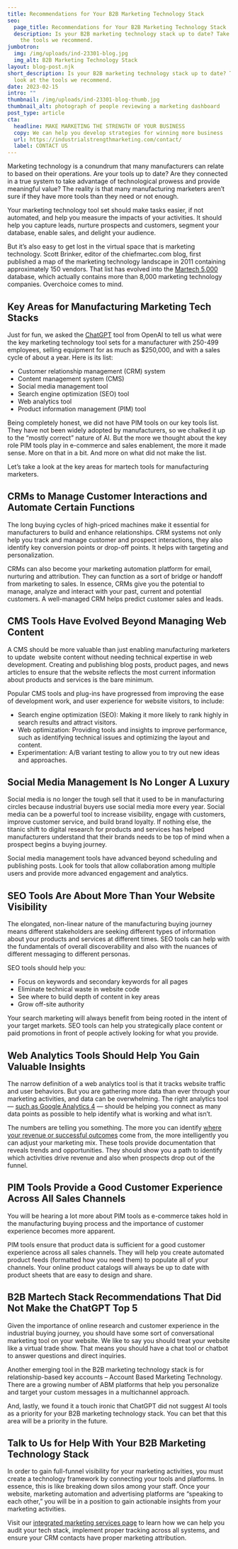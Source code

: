 ```yaml
---
title: Recommendations for Your B2B Marketing Technology Stack
seo:
  page_title: Recommendations for Your B2B Marketing Technology Stack
  description: Is your B2B marketing technology stack up to date? Take a look at
    the tools we recommend.
jumbotron:
  img: /img/uploads/ind-23301-blog.jpg
  img_alt: B2B Marketing Technology Stack
layout: blog-post.njk
short_description: Is your B2B marketing technology stack up to date? Take a
  look at the tools we recommend.
date: 2023-02-15
intro: ""
thumbnail: /img/uploads/ind-23301-blog-thumb.jpg
thumbnail_alt: photograph of people reviewing a marketing dashboard
post_type: article
cta:
  headline: MAKE MARKETING THE STRENGTH OF YOUR BUSINESS
  copy: We can help you develop strategies for winning more business
  url: https://industrialstrengthmarketing.com/contact/
  label: CONTACT US
---
```

Marketing technology is a conundrum that many manufacturers can relate to based on their operations. Are your tools up to date? Are they connected in a true system to take advantage of technological prowess and provide meaningful value? The reality is that many manufacturing marketers aren’t sure if they have more tools than they need or not enough. 

Your marketing technology tool set should make tasks easier, if not automated, and help you measure the impacts of your activities. It should help you capture leads, nurture prospects and customers, segment your database, enable sales, and delight your audience. 

But it’s also easy to get lost in the virtual space that is marketing technology. Scott Brinker, editor of the chiefmartec.com blog, first published a map of the marketing technology landscape in 2011 containing approximately 150 vendors. That list has evolved into the [Martech 5,000](https://martech5000.com/) database, which actually contains more than 8,000 marketing technology companies. Overchoice comes to mind.

## Key Areas for Manufacturing Marketing Tech Stacks

Just for fun, we asked the [ChatGPT](https://openai.com/blog/chatgpt/) tool from OpenAI to tell us what were the key marketing technology tool sets for a manufacturer with 250-499 employees, selling equipment for as much as $250,000, and with a sales cycle of about a year. Here is its list:

* Customer relationship management (CRM) system
* Content management system (CMS)
* Social media management tool
* Search engine optimization (SEO) tool
* Web analytics tool
* Product information management (PIM) tool

Being completely honest, we did not have PIM tools on our key tools list. They have not been widely adopted by manufacturers, so we chalked it up to the “mostly correct” nature of AI. But the more we thought about the key role PIM tools play in e-commerce and sales enablement, the more it made sense. More on that in a bit. And more on what did not make the list.

Let’s take a look at the key areas for martech tools for manufacturing marketers. 

## CRMs to Manage Customer Interactions and Automate Certain Functions

The long buying cycles of high-priced machines make it essential for manufacturers to build and enhance relationships. CRM systems not only help you track and manage customer and prospect interactions, they also identify key conversion points or drop-off points. It helps with targeting and personalization. 

CRMs can also become your marketing automation platform for email, nurturing and attribution. They can function as a sort of bridge or handoff from marketing to sales. In essence, CRMs give you the potential to manage, analyze and interact with your past, current and potential customers. A well-managed CRM helps predict customer sales and leads.

## CMS Tools Have Evolved Beyond Managing Web Content 

A CMS should be more valuable than just enabling manufacturing marketers to update  website content without needing technical expertise in web development. Creating and publishing blog posts, product pages, and news articles to ensure that the website reflects the most current information about products and services is the bare minimum. 

Popular CMS tools and plug-ins have progressed from improving the ease of development work, and user experience for website visitors, to include:

* Search engine optimization (SEO): Making it more likely to rank highly in search results and attract visitors.
* Web optimization: Providing tools and insights to improve performance, such as identifying technical issues and optimizing the layout and content.
* Experimentation: A/B variant testing to allow you to try out new ideas and approaches.

## Social Media Management Is No Longer A Luxury

Social media is no longer the tough sell that it used to be in manufacturing circles because industrial buyers use social media more every year. Social media can be a powerful tool to increase visibility, engage with customers, improve customer service, and build brand loyalty. If nothing else, the titanic shift to digital research for products and services has helped manufacturers understand that their brands needs to be top of mind when a prospect begins a buying journey. 

Social media management tools have advanced beyond scheduling and publishing posts. Look for tools that allow collaboration among multiple users and provide more advanced engagement and analytics.

## SEO Tools Are About More Than Your Website Visibility

The elongated, non-linear nature of the manufacturing buying journey means different stakeholders are seeking different types of information about your products and services at different times. SEO tools can help with the fundamentals of overall discoverability and also with the nuances of different messaging to different personas.

SEO tools should help you:

* Focus on keywords and secondary keywords for all pages
* Eliminate technical waste in website code
* See where to build depth of content in key areas
* Grow off-site authority

Your search marketing will always benefit from being rooted in the intent of your target markets. SEO tools can help you strategically place content or paid promotions in front of people actively looking for what you provide.

## Web Analytics Tools Should Help You Gain Valuable Insights

The narrow definition of a web analytics tool is that it tracks website traffic and user behaviors. But you are gathering more data than ever through your marketing activities, and data can be overwhelming. The right analytics tool — [such as Google Analytics 4](https://industrialstrengthmarketing.com/get-ready-for-ga4/) — should be helping you connect as many data points as possible to help identify what is working and what isn’t.

The numbers are telling you something. The more you can identify [where your revenue or successful outcomes](https://industrialstrengthmarketing.com/insights/articles/marketing-for-manufacturers-measure-your-way-to-success/) come from, the more intelligently you can adjust your marketing mix. These tools provide documentation that reveals trends and opportunities. They should show you a path to identify which activities drive revenue and also when prospects drop out of the funnel.

## PIM Tools Provide a Good Customer Experience Across All Sales Channels

You will be hearing a lot more about PIM tools as e-commerce takes hold in the manufacturing buying process and the importance of customer experience becomes more apparent. 

PIM tools ensure that product data is sufficient for a good customer experience across all sales channels. They will help you create automated product feeds (formatted how you need them) to populate all of your channels. Your online product catalogs will always be up to date with product sheets that are easy to design and share.

## B2B Martech Stack Recommendations That Did Not Make the ChatGPT Top 5

Given the importance of online research and customer experience in the industrial buying journey, you should have some sort of conversational marketing tool on your website. We like to say you should treat your website like a virtual trade show. That means you should have a chat tool or chatbot to answer questions and direct inquiries. 

Another emerging tool in the B2B marketing technology stack is for relationship-based key accounts – Account Based Marketing Technology. There are a growing number of ABM platforms that help you personalize and target your custom messages in a multichannel approach.

And, lastly, we found it a touch ironic that ChatGPT did not suggest AI tools as a priority for your B2B marketing technology stack. You can bet that this area will be a priority in the future.

## Talk to Us for Help With Your B2B Marketing Technology Stack

In order to gain full-funnel visibility for your marketing activities, you must create a technology framework by connecting your tools and platforms. In essence, this is like breaking down silos among your staff. Once your website, marketing automation and advertising platforms are “speaking to each other,” you will be in a position to gain actionable insights from your marketing activities.

Visit our [integrated marketing services page](https://industrialstrengthmarketing.com/services/integrated-marketing/) to learn how we can help you audit your tech stack, implement proper tracking across all systems, and ensure your CRM contacts have proper marketing attribution.
